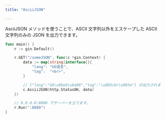```yaml
---
title: "AsciiJSON"

---
```


AsciiJSON メソッドを使うことで、ASCII 文字列以外をエスケープした
ASCII 文字列のみの JSON を出力できます。

```go
func main() {
	r := gin.Default()

	r.GET("/someJSON", func(c *gin.Context) {
		data := map[string]interface{}{
			"lang": "GO语言",
			"tag":  "<br>",
		}

		// {"lang":"GO\u8bed\u8a00","tag":"\u003cbr\u003e"} が出力されます
		c.AsciiJSON(http.StatusOK, data)
	})

	// 0.0.0.0:8080 でサーバーを立てます。
	r.Run(":8080")
}
```
